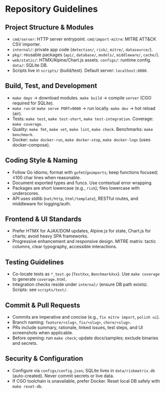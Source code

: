 # Repository Guidelines

## Project Structure & Modules
- `cmd/server`: HTTP server entrypoint. `cmd/import-mitre`: MITRE ATT&CK CSV importer.
- `internal/`: private app code (`detection/`, `risk/`, `mitre/`, `datasource/`).
- `pkg/`: reusable packages (`api/`, `database/`, `models/`, `middleware/`, `cache/`).
- `web/static/`: HTMX/Alpine/Chart.js assets. `configs/`: runtime config. `data/`: SQLite DB.
- Scripts live in `scripts/` (build/test). Default server: `localhost:8080`.

## Build, Test, and Development
- `make deps` → download modules. `make build` → compile `server` (CGO required for SQLite).
- `make run` or `make serve PORT=9000` → run locally. `make dev` → hot reload (air).
- Tests: `make test`, `make test-short`, `make test-integration`. Coverage: `make coverage`.
- Quality: `make fmt`, `make vet`, `make lint`, `make check`. Benchmarks: `make benchmark`.
- Docker: `make docker-run`, `make docker-stop`, `make docker-logs` (uses docker-compose).

## Coding Style & Naming
- Follow Go idioms; format with `gofmt`/`goimports`; keep functions focused; ≤100 char lines when reasonable.
- Document exported types and funcs. Use contextual error wrapping.
- Packages are short lowercase (e.g., `risk`); files lowercase with underscores.
- API uses stdlib (`net/http`, `html/template`), RESTful routes, and middleware for logging/auth.

## Frontend & UI Standards
- Prefer HTMX for AJAX/DOM updates, Alpine.js for state, Chart.js for charts; avoid heavy SPA frameworks.
- Progressive enhancement and responsive design. MITRE matrix: tactic columns, clear typography, accessible interactions.

## Testing Guidelines
- Co-locate tests as `*_test.go` (`TestXxx`, `BenchmarkXxx`). Use `make coverage` to generate `coverage.html`.
- Integration checks reside under `internal/` (ensure DB path exists). Scripts: see `scripts/test/`.

## Commit & Pull Requests
- Commits are imperative and concise (e.g., `fix mitre import`, `polish ui`).
- Branch naming: `feature/<slug>`, `fix/<slug>`, `chore/<slug>`.
- PRs include summary, rationale, linked issues, test steps, and UI screenshots when applicable.
- Before opening: run `make check`; update docs/samples; exclude binaries and secrets.

## Security & Configuration
- Configure via `configs/config.json`; SQLite lives in `data/riskmatrix.db` (auto-created). Never commit secrets or live data.
- If CGO toolchain is unavailable, prefer Docker. Reset local DB safely with `make reset-db`.
